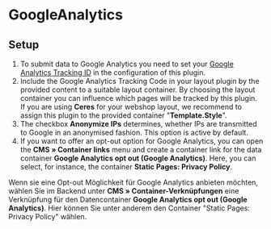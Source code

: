 # GoogleAnalytics

## Setup

1. To submit data to Google Analytics you need to set your [Google Analytics Tracking ID](https://support.google.com/analytics/answer/1032385?hl) in the configuration of this plugin.
2. Include the Google Analytics Tracking Code in your layout plugin by the provided content to a suitable layout container.
By choosing the layout container you can influence which pages will be tracked by this plugin.
If you are using **Ceres** for your webshop layout, we recommend to assign this plugin to the provided container "**Template.Style**".
3. The checkbox **Anonymize IPs** determines, whether IPs are transmitted to Google in an anonymised fashion. This option is active by default.
4. If you want to offer an opt-out option for Google Analytics, you can open the **CMS » Container links** menu and create a container link for the data container **Google Analytics opt out (Google Analytics)**. Here, you can select, for instance, the container **Static Pages: Privacy Policy**.


Wenn sie eine Opt-out Möglichkeit für Google Analytics anbieten möchten, wählen Sie im Backend unter **CMS » Container-Verknüpfungen** eine Verknüpfung für den Datencontainer **Google Analytics opt out (Google Analytics)**. Hier können Sie unter anderem den Container "Static Pages: Privacy Policy" wählen.
